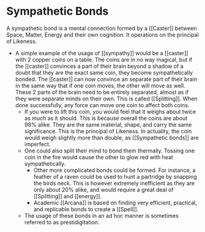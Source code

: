 # Sympathetic Bonds
A sympathetic bond is a mental connection formed by a [[Caster]] between Space, Matter, Energy and their own cognition. It operations on the principal of Likeness.
-  A simple example of the usage of [[sympathy]] would be a [[caster]] with 2 copper coins on a table. The coins are in no way magical, but if the [[caster]] convinces a part of their brain beyond a shadow of a doubt that they are the exact same coin, they become sympathetically bonded. The [[caster]] can now convince an separate part of their brain in the same way that if one coin moves, the other will move as well. These 2 parts of the brain need to be entirely separated, almost as if they were separate minds on their own. This is called [[Splitting]]. When done successfully, any force can move one coin to affect both coins.
	-  If you were to lift this coin, you would feel that it weighs about twice as much as it should. This is because overall the coins are about 98% alike. They are the same material, shape, and carry the same significance. This is the principal of Likeness. In actuality, the coin would weigh slightly more than double, as [[Sympathetic bonds]] are imperfect.
	- One could also split their mind to bond them thermally. Tossing one coin in the fire would cause the other to glow red with heat sympathetically.
		- Other more complicated bonds could be formed. For instance, a feather of a raven could be used to hunt a partridge by snapping the birds neck. This is however extremely inefficient as they are only about 20% alike, and would require a great deal of [[Splitting]] and [[energy]].
		- Academic [[Arcana]] is based on finding very efficient, practical, and replicable bonds to create a [[Spell]].
	- The usage of these bonds in an ad hoc manner is sometimes referred to as prestidigitation.